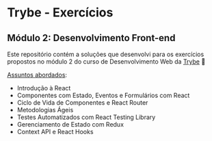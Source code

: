 # Trybe - Exercícios

## Módulo 2: Desenvolvimento Front-end

Este repositório contém a soluções que desenvolvi para os exercícios propostos no módulo 2 do curso de Desenvolvimento Web da [Trybe](https://www.betrybe.com/) :rocket:

<ins>Assuntos abordados</ins>:

- Introdução à React
- Componentes com Estado, Eventos e Formulários com React
- Ciclo de Vida de Componentes e React Router
- Metodologias Ágeis
- Testes Automatizados com React Testing Library
- Gerenciamento de Estado com Redux
- Context API e React Hooks